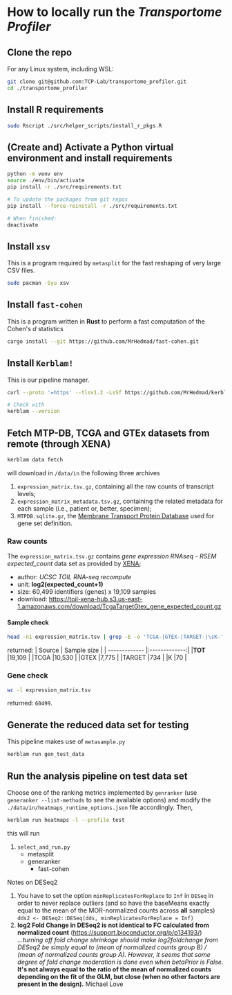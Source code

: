 # How to locally run the ___Transportome Profiler___

## Clone the repo
For any Linux system, including WSL:
```bash
git clone git@github.com:TCP-Lab/transportome_profiler.git
cd ./transportome_profiler
```

## Install R requirements
```bash
sudo Rscript ./src/helper_scripts/install_r_pkgs.R
```

## (Create and) Activate a Python virtual environment and install requirements
```bash
python -m venv env
source ./env/bin/activate
pip install -r ./src/requirements.txt

# To update the packages from git repos  
pip install --force-reinstall -r ./src/requirements.txt

# When finished:
deactivate
```

## Install `xsv`
This is a program required by `metasplit` for the fast reshaping of very large
CSV files.
```bash
sudo pacman -Syu xsv
```

## Install `fast-cohen`
This is a program written in __Rust__ to perform a fast computation of the
Cohen's _d_ statistics
```bash
cargo install --git https://github.com/MrHedmad/fast-cohen.git
```

## Install `Kerblam!`
This is our pipeline manager.
```bash
curl --proto '=https' --tlsv1.2 -LsSf https://github.com/MrHedmad/kerblam/releases/latest/download/kerblam-installer.sh | sh

# Check with
kerblam --version
```

## Fetch MTP-DB, TCGA and GTEx datasets from remote (through XENA)
```bash
kerblam data fetch
```
will download in `/data/in` the following three archives
1. `expression_matrix.tsv.gz`, containing all the raw counts of transcript
	levels;
1. `expression_matrix_metadata.tsv.gz`, containing the related metadata for each
	sample (i.e., patient or, better, specimen);
1. `MTPDB.sqlite.gz`, the
	[Membrane Transport Protein Database](https://github.com/TCP-Lab/MTP-DB)
	used for gene set definition.

### Raw counts
The `expression_matrix.tsv.gz` contains _gene expression RNAseq - RSEM
expected_count_ data set as provided by [XENA](https://xenabrowser.net/datapages/?dataset=TcgaTargetGtex_gene_expected_count&host=https%3A%2F%2Ftoil.xenahubs.net&removeHub=https%3A%2F%2Fxena.treehouse.gi.ucsc.edu%3A443);
- author: _UCSC TOIL RNA-seq recompute_
- unit: __log2(expected_count+1)__
- size: 60,499 identifiers (genes) x 19,109 samples
- download: https://toil-xena-hub.s3.us-east-1.amazonaws.com/download/TcgaTargetGtex_gene_expected_count.gz

#### Sample check
```bash
head -n1 expression_matrix.tsv | grep -E -o 'TCGA-|GTEX-|TARGET-|\sK-' | wc -l
```
returned:
| Source        | Sample size   |
| ------------- |:-------------:|
|**TOT**        |19,109         |
|TCGA           |10,530         |
|GTEX           |7,775          |
|TARGET         |734            |
|K              |70             |

### Gene check
```bash
wc -l expression_matrix.tsv
```
returned: `60499`.

## Generate the reduced data set for testing
This pipeline makes use of `metasample.py`
```bash
kerblam run gen_test_data
```

## Run the analysis pipeline on test data set
Choose one of the ranking metrics implemented by `genranker` (use
`generanker --list-methods` to see the available options) and modify the
`./data/in/heatmaps_runtime_options.json` file accordingly. Then,
```bash
kerblam run heatmaps -l --profile test
```
this will run
1. `select_and_run.py`
	- metasplit
	- generanker
		- fast-cohen








Notes on DESeq2

1. You have to set the option `minReplicatesForReplace` to `Inf` in `DESeq` in
	order to never replace outliers (and so have the baseMeans exactly equal to
	the mean of the MOR-normalized counts across **all** samples)
	`dds2 <- DESeq2::DESeq(dds, minReplicatesForReplace = Inf)`
1. **log2 Fold Change in DESeq2 is not identical to FC calculated from
	normalized count** (https://support.bioconductor.org/p/p134193/)
	_...turning off fold change shrinkage should make log2foldchange from
	DESeq2 be simply equal to (mean of normalized counts group B) / (mean of
	normalized counts group A). However, it seems that some degree of fold
	change moderation is done even when betaPrior is False._
	**It's not always equal to the ratio of the mean of normalized counts
	depending on the fit of the GLM, but close (when no other factors are
	present in the design).** Michael Love
